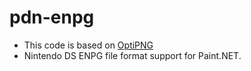 # pdn-enpg
 - This code is based on [OptiPNG](https://github.com/toehead2001/pdn-optipng)
 - Nintendo DS ENPG file format support for Paint.NET.
